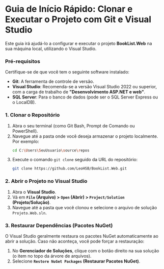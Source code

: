# Guia de Início Rápido: Clonar e Executar o Projeto com Git e Visual Studio

Este guia irá ajudá-lo a configurar e executar o projeto **BookList.Web** na sua máquina local, utilizando o Visual Studio.

### Pré-requisitos
Certifique-se de que você tem o seguinte software instalado:

- **Git**: A ferramenta de controle de versão.
- **Visual Studio**: Recomenda-se a versão Visual Studio 2022 ou superior, com a carga de trabalho de **"Desenvolvimento ASP.NET e web"**.
- **SQL Server**: Para o banco de dados (pode ser o SQL Server Express ou o LocalDB).

### 1. Clonar o Repositório

1.  Abra o seu terminal (como Git Bash, Prompt de Comando ou PowerShell).
2.  Navegue até a pasta onde você deseja armazenar o projeto localmente. Por exemplo:
    ```bash
    cd C:\Users\SeuUsuario\source\repos
    ```
3.  Execute o comando `git clone` seguido da URL do repositório:
    ```bash
    git clone https://github.com/LeoHSB/BookList.Web.git
    ```

### 2. Abrir o Projeto no Visual Studio

1.  Abra o **Visual Studio**.
2.  Vá em **`File` (Arquivo) > `Open` (Abrir) > `Project/Solution` (Projeto/Solução)**.
3.  Navegue até a pasta que você clonou e selecione o arquivo de solução `Projeto.Web.sln`.

### 3. Restaurar Dependências (Pacotes NuGet)

O Visual Studio geralmente restaura os pacotes NuGet automaticamente ao abrir a solução. Caso não aconteça, você pode forçar a restauração:

1.  No **Gerenciador de Soluções**, clique com o botão direito na sua solução (o item no topo da árvore de arquivos).
2.  Selecione **`Restore NuGet Packages` (Restaurar Pacotes NuGet)**.
